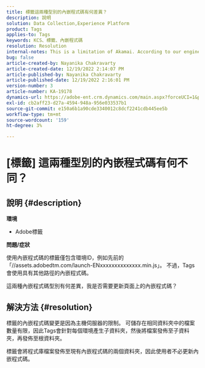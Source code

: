 ```yaml
---
title: 標籤這兩種型別的內嵌程式碼有何差異？
description: 說明
solution: Data Collection,Experience Platform
product: Tags
applies-to: Tags
keywords: KCS、標籤、內嵌程式碼
resolution: Resolution
internal-notes: This is a limitation of Akamai. According to our engineer.
bug: false
article-created-by: Nayanika Chakravarty
article-created-date: 12/19/2022 2:14:07 PM
article-published-by: Nayanika Chakravarty
article-published-date: 12/19/2022 2:16:01 PM
version-number: 3
article-number: KA-19178
dynamics-url: https://adobe-ent.crm.dynamics.com/main.aspx?forceUCI=1&pagetype=entityrecord&etn=knowledgearticle&id=208daf63-a77f-ed11-81ac-6045bd006079
exl-id: cb2aff23-d27a-4594-948a-956e033537b1
source-git-commit: e150a6b1a90cde3340012c8dcf2241cdb445ee5b
workflow-type: tm+mt
source-wordcount: '159'
ht-degree: 3%

---
```


# [標籤] 這兩種型別的內嵌程式碼有何不同？

## 說明 {#description}


<b>環境</b>

- Adobe標籤

<b>問題/症狀</b>

使用內嵌程式碼的標籤僅包含環境ID，例如先前的「//assets.adobedtm.com/launch-ENxxxxxxxxxxxxxx.min.js」。 不過，Tags會使用具有其他路徑的內嵌程式碼。

這兩種內嵌程式碼型別有何差異，我是否需要更新頁面上的內嵌程式碼？


## 解決方法 {#resolution}


標籤的內嵌程式碼變更是因為主機伺服器的限制。 可儲存在相同資料夾中的檔案數量有限，因此Tags會針對每個環境產生子資料夾，然後將檔案發佈至子資料夾，再發佈至根資料夾。

標籤會將程式庫檔案發佈至現有內嵌程式碼的兩個資料夾，因此使用者不必更新內嵌程式碼。
